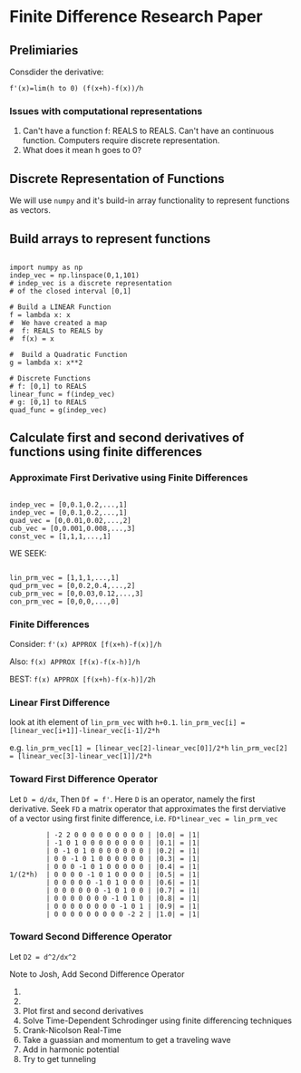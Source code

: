 # Finite Difference Research Paper

## Prelimiaries
Consdider the derivative:

    f'(x)=lim(h to 0) (f(x+h)-f(x))/h

### Issues with computational representations

1.  Can't have a function f: REALS to REALS.  Can't have an continuous function. Computers require discrete representation.
1.  What does it mean h goes to 0?

##  Discrete Representation of Functions
We will use `numpy` and it's build-in array functionality to represent functions as vectors.

## Build arrays to represent functions

~~~

import numpy as np
indep_vec = np.linspace(0,1,101)
# indep_vec is a discrete representation 
# of the closed interval [0,1]

# Build a LINEAR Function
f = lambda x: x
#  We have created a map
#  f: REALS to REALS by
#  f(x) = x

#  Build a Quadratic Function
g = lambda x: x**2

# Discrete Functions
# f: [0,1] to REALS
linear_func = f(indep_vec)
# g: [0,1] to REALS
quad_func = g(indep_vec)

~~~

## Calculate first and second derivatives of functions using finite differences

###  Approximate First Derivative using Finite Differences

~~~

indep_vec = [0,0.1,0.2,...,1]
indep_vec = [0,0.1,0.2,...,1]
quad_vec = [0,0.01,0.02,...,2]
cub_vec = [0,0.001,0.008,...,3]
const_vec = [1,1,1,...,1]

~~~

WE SEEK:

~~~

lin_prm_vec = [1,1,1,...,1]
qud_prm_vec = [0,0.2,0.4,...,2]
cub_prm_vec = [0,0.03,0.12,...,3]
con_prm_vec = [0,0,0,...,0]

~~~

###  Finite Differences

Consider: `f'(x) APPROX [f(x+h)-f(x)]/h`

Also: `f(x) APPROX [f(x)-f(x-h)]/h`

BEST: `f(x) APPROX [f(x+h)-f(x-h)]/2h`

###  Linear First Difference

look at ith element of `lin_prm_vec` with `h+0.1`.
`lin_prm_vec[i] = [linear_vec[i+1]]-linear_vec[i-1]/2*h`

e.g. `lin_prm_vec[1] = [linear_vec[2]-linear_vec[0]]/2*h`
	 `lin_prm_vec[2] = [linear_vec[3]-linear_vec[1]]/2*h`

###  Toward First Difference Operator

Let `D = d/dx`, Then `Df = f'`.
Here `D` is an operator, namely the first derivative.  Seek `FD` a matrix operator that approximates the first derviative of a vector using first finite difference,
i.e. `FD*linear_vec = lin_prm_vec`

~~~
         | -2 2 0 0 0 0 0 0 0 0 0 | |0.0| = |1|
         | -1 0 1 0 0 0 0 0 0 0 0 | |0.1| = |1| 
         | 0 -1 0 1 0 0 0 0 0 0 0 | |0.2| = |1|
         | 0 0 -1 0 1 0 0 0 0 0 0 | |0.3| = |1|
         | 0 0 0 -1 0 1 0 0 0 0 0 | |0.4| = |1|
1/(2*h)  | 0 0 0 0 -1 0 1 0 0 0 0 | |0.5| = |1|
         | 0 0 0 0 0 -1 0 1 0 0 0 | |0.6| = |1|
         | 0 0 0 0 0 0 -1 0 1 0 0 | |0.7| = |1|
         | 0 0 0 0 0 0 0 -1 0 1 0 | |0.8| = |1|
         | 0 0 0 0 0 0 0 0 -1 0 1 | |0.9| = |1|
         | 0 0 0 0 0 0 0 0 0 -2 2 | |1.0| = |1|
~~~

###  Toward Second Difference Operator

Let `D2 = d^2/dx^2`

Note to Josh, Add Second Difference Operator


1.  
1.  
1.  Plot first and second derivatives
1.  Solve Time-Dependent Schrodinger using finite differencing techniques
1.  Crank-Nicolson Real-Time
1.  Take a guassian and momentum to get a traveling wave
1.  Add in harmonic potential
1.  Try to get tunneling 

